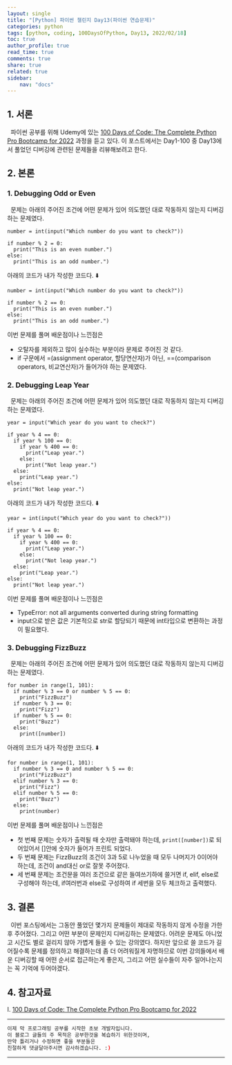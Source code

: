 ```yaml
---
layout: single
title: "[Python] 파이썬 챌린지 Day13(파이썬 연습문제)"
categories: python
tags: [python, coding, 100DaysOfPython, Day13, 2022/02/18]
toc: true
author_profile: true
read_time: true
comments: true
share: true
related: true
sidebar: 
    nav: "docs"
---
```


## 1. 서론

&nbsp;&nbsp;파이썬 공부를 위해 Udemy에 있는 [100 Days of Code: The Complete Python Pro Bootcamp for 2022](https://www.udemy.com/course/100-days-of-code/) 과정을 듣고 있다. 이 포스트에서는 Day1-100 중 Day13에서 풀었던 디버깅에 관련된 문제들을 리뷰해보려고 한다.

## 2. 본론

### 1. Debugging Odd or Even

&nbsp;&nbsp;문제는 아래의 주어진 조건에 어떤 문제가 있어 의도했던 대로 작동하지 않는지 디버깅하는 문제였다.

```
number = int(input("Which number do you want to check?"))

if number % 2 = 0:
  print("This is an even number.")
else:
  print("This is an odd number.")
```

아래의 코드가 내가 작성한 코드다. ⬇️

```
number = int(input("Which number do you want to check?"))

if number % 2 == 0:
  print("This is an even number.")
else:
  print("This is an odd number.")
```

이번 문제를 풀며 배운점이나 느낀점은
- 오탈자를 제외하고 많이 실수하는 부분이라 문제로 주어진 것 같다.
- if 구문에서 =(assignment operator, 할당연산자)가 아닌, ==(comparison operators, 비교연산자)가 들어가야 하는 문제였다.

### 2. Debugging Leap Year

&nbsp;&nbsp;문제는 아래의 주어진 조건에 어떤 문제가 있어 의도했던 대로 작동하지 않는지 디버깅하는 문제였다.

```
year = input("Which year do you want to check?")

if year % 4 == 0:
  if year % 100 == 0:
    if year % 400 == 0:
      print("Leap year.")
    else:
      print("Not leap year.")
  else:
    print("Leap year.")
else:
  print("Not leap year.")
```

아래의 코드가 내가 작성한 코드다. ⬇️

```
year = int(input("Which year do you want to check?"))

if year % 4 == 0:
  if year % 100 == 0:
    if year % 400 == 0:
      print("Leap year.")
    else:
      print("Not leap year.")
  else:
    print("Leap year.")
else:
  print("Not leap year.")
```

이번 문제를 풀며 배운점이나 느낀점은
- TypeError: not all arguments converted during string formatting
- input으로 받은 값은 기본적으로 str로 할당되기 때문에 int타입으로 변환하는 과정이 필요했다.
  
### 3. Debugging FizzBuzz

&nbsp;&nbsp;문제는 아래의 주어진 조건에 어떤 문제가 있어 의도했던 대로 작동하지 않는지 디버깅하는 문제였다.

```
for number in range(1, 101):
  if number % 3 == 0 or number % 5 == 0:
    print("FizzBuzz")
  if number % 3 == 0:
    print("Fizz")
  if number % 5 == 0:
    print("Buzz")
  else:
    print([number])
```

아래의 코드가 내가 작성한 코드다. ⬇️

```
for number in range(1, 101):
  if number % 3 == 0 and number % 5 == 0:
    print("FizzBuzz")
  elif number % 3 == 0:
    print("Fizz")
  elif number % 5 == 0:
    print("Buzz")
  else:
    print(number)
```

이번 문제를 풀며 배운점이나 느낀점은
- 첫 번째 문제는 숫자가 출력될 때 숫자만 출력돼야 하는데, ```print([number])```로 되어있어서 []안에 숫자가 들어가 프린트 되었다.
- 두 번째 문제는 FizzBuzz의 조건이 3과 5로 나누었을 때 모두 나머지가 0이어야 하는데, 조건이 and대신 or로 잘못 주어졌다.
- 세 번째 문제는 조건문을 여러 조건으로 같은 들여쓰기하에 쓸거면 if, elif, else로 구성해야 하는데, if여러번과 else로 구성하여 if 세번을 모두 체크하고 출력했다. 

## 3. 결론

&nbsp;&nbsp;이번 포스팅에서는 그동안 풀었던 몇가지 문제들이 제대로 작동하지 않게 수정을 가한 후 주어졌다. 그리고 어떤 부분이 문제인지 디버깅하는 문제였다. 어려운 문제도 아니었고 시간도 별로 걸리지 않아 가볍게 들을 수 있는 강의였다. 하지만 앞으로 쓸 코드가 길어질수록 문제를 정의하고 해결하는데 좀 더 어려워질게 자명하므로 이번 강의들에서 배운 디버깅할 때 어떤 순서로 접근하는게 좋은지, 그리고 어떤 실수들이 자주 일어나는지는 꼭 기억에 두어야겠다.

## 4. 참고자료

Ⅰ. [100 Days of Code: The Complete Python Pro Bootcamp for 2022](https://www.udemy.com/course/100-days-of-code/)

---

```bash
이제 막 프로그래밍 공부를 시작한 초보 개발자입니다.
이 블로그 글들의 주 목적은 공부한것을 복습하기 위한것이며, 
만약 틀리거나 수정하면 좋을 부분들은
친절하게 댓글달아주시면 감사하겠습니다. :)
```

---